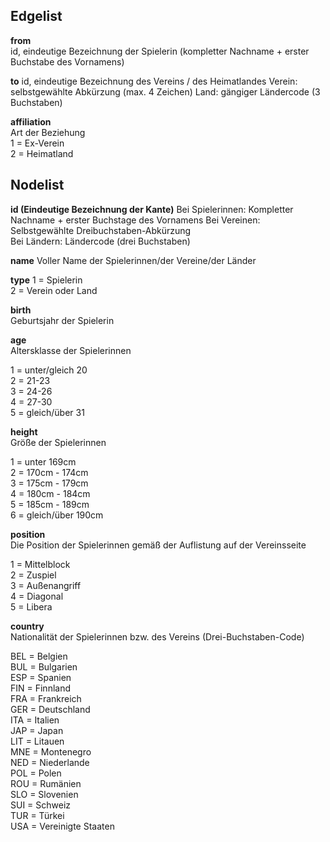 ## Edgelist

**from**  
id, eindeutige Bezeichnung der Spielerin (kompletter Nachname + erster Buchstabe des Vornamens) 

**to** 
id, eindeutige Bezeichnung des Vereins / des Heimatlandes 
Verein: selbstgewählte Abkürzung (max. 4 Zeichen) 
Land: gängiger Ländercode (3 Buchstaben) 

**affiliation**  
Art der Beziehung  
1 = Ex-Verein  
2 = Heimatland  


## Nodelist

**id (Eindeutige Bezeichnung der Kante)** 
Bei Spielerinnen: Kompletter Nachname + erster Buchstage des Vornamens 
Bei Vereinen: Selbstgewählte Dreibuchstaben-Abkürzung  
Bei Ländern: Ländercode (drei Buchstaben)  
 
**name** 
Voller Name der Spielerinnen/der Vereine/der Länder  
 
**type** 
1 = Spielerin  
2 = Verein oder Land  
 
**birth**  
Geburtsjahr der Spielerin  
 
**age**  
Altersklasse der Spielerinnen  
 
1 = unter/gleich 20  
2 = 21-23  
3 = 24-26  
4 = 27-30  
5 = gleich/über 31  
 
**height**  
Größe der Spielerinnen  
 
1 = unter 169cm  
2 = 170cm - 174cm  
3 = 175cm - 179cm  
4 = 180cm - 184cm  
5 = 185cm - 189cm  
6 = gleich/über 190cm  
 
**position**  
Die Position der Spielerinnen gemäß der Auflistung auf der Vereinsseite  
 
1 = Mittelblock  
2 = Zuspiel  
3 = Außenangriff  
4 = Diagonal  
5 = Libera  
 
**country**  
Nationalität der Spielerinnen bzw. des Vereins (Drei-Buchstaben-Code)  
 
BEL = Belgien  
BUL = Bulgarien  
ESP = Spanien  
FIN = Finnland  
FRA = Frankreich  
GER = Deutschland  
ITA = Italien  
JAP = Japan  
LIT = Litauen  
MNE = Montenegro  
NED = Niederlande  
POL = Polen  
ROU = Rumänien  
SLO = Slovenien  
SUI = Schweiz  
TUR = Türkei  
USA = Vereinigte Staaten  
